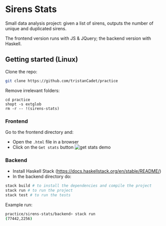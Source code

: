 # Sirens Stats

Small data analysis project: given a list of sirens, outputs the number of unique and duplicated sirens. 

The frontend version runs with JS & JQuery; the backend version with Haskell.

## Getting started (Linux)

Clone the repo:

```bash
git clone https://github.com/tristanCadet/practice
```

Remove irrelevant folders:

```
cd practice
shopt -s extglob
rm -r -- !(sirens-stats)
```

### Frontend

Go to the frontend directory and:

- Open the `.html` file in a browser
- Click on the `Get stats` button
  ![get stats demo](https://i.imgur.com/EgXN4dk.png)

### Backend
- Install Haskell Stack (https://docs.haskellstack.org/en/stable/README/)
- In the backend directory do:

```bash
stack build # to install the dependencies and compile the project
stack run # to run the project
stack test # to run the tests
```

Example run:

```bash
practice/sirens-stats/backend> stack run
(77442,2256)
```



